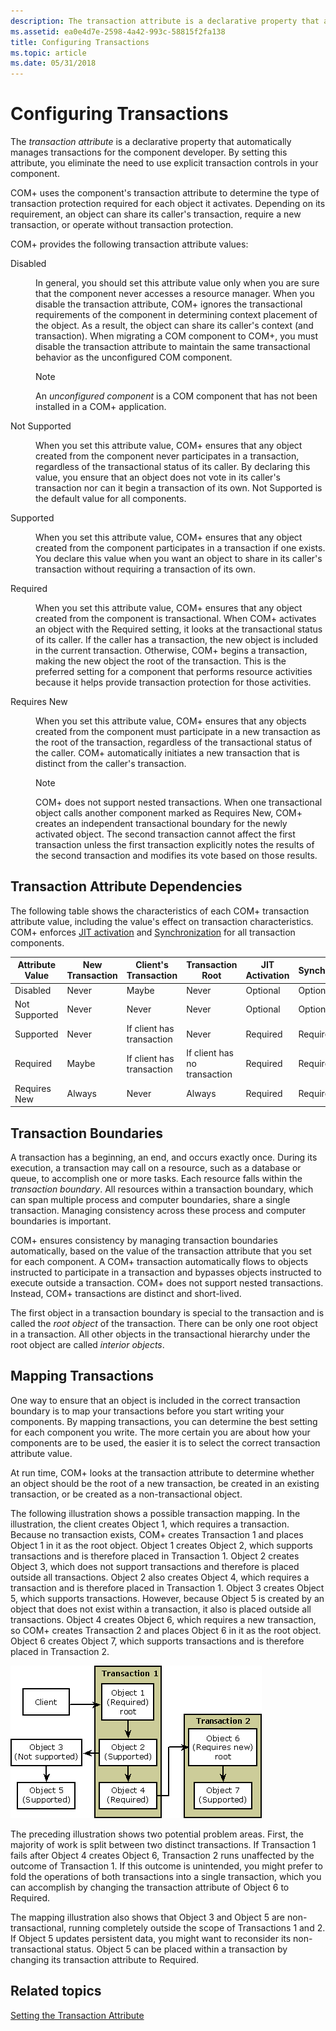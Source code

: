 ```yaml
---
description: The transaction attribute is a declarative property that automatically manages transactions for the component developer. By setting this attribute, you eliminate the need to use explicit transaction controls in your component.
ms.assetid: ea0e4d7e-2598-4a42-993c-58815f2fa138
title: Configuring Transactions
ms.topic: article
ms.date: 05/31/2018
---
```


# Configuring Transactions

The *transaction attribute* is a declarative property that automatically manages transactions for the component developer. By setting this attribute, you eliminate the need to use explicit transaction controls in your component.

COM+ uses the component's transaction attribute to determine the type of transaction protection required for each object it activates. Depending on its requirement, an object can share its caller's transaction, require a new transaction, or operate without transaction protection.

COM+ provides the following transaction attribute values:

<dl> <dt>

<span id="Disabled"></span><span id="disabled"></span><span id="DISABLED"></span>Disabled
</dt> <dd>

In general, you should set this attribute value only when you are sure that the component never accesses a resource manager. When you disable the transaction attribute, COM+ ignores the transactional requirements of the component in determining context placement of the object. As a result, the object can share its caller's context (and transaction). When migrating a COM component to COM+, you must disable the transaction attribute to maintain the same transactional behavior as the unconfigured COM component.

> [!Note]  
> An *unconfigured component* is a COM component that has not been installed in a COM+ application.

 

</dd> <dt>

<span id="Not_Supported"></span><span id="not_supported"></span><span id="NOT_SUPPORTED"></span>Not Supported
</dt> <dd>

When you set this attribute value, COM+ ensures that any object created from the component never participates in a transaction, regardless of the transactional status of its caller. By declaring this value, you ensure that an object does not vote in its caller's transaction nor can it begin a transaction of its own. Not Supported is the default value for all components.

</dd> <dt>

<span id="Supported"></span><span id="supported"></span><span id="SUPPORTED"></span>Supported
</dt> <dd>

When you set this attribute value, COM+ ensures that any object created from the component participates in a transaction if one exists. You declare this value when you want an object to share in its caller's transaction without requiring a transaction of its own.

</dd> <dt>

<span id="Required"></span><span id="required"></span><span id="REQUIRED"></span>Required
</dt> <dd>

When you set this attribute value, COM+ ensures that any object created from the component is transactional. When COM+ activates an object with the Required setting, it looks at the transactional status of its caller. If the caller has a transaction, the new object is included in the current transaction. Otherwise, COM+ begins a transaction, making the new object the root of the transaction. This is the preferred setting for a component that performs resource activities because it helps provide transaction protection for those activities.

</dd> <dt>

<span id="Requires_New"></span><span id="requires_new"></span><span id="REQUIRES_NEW"></span>Requires New
</dt> <dd>

When you set this attribute value, COM+ ensures that any objects created from the component must participate in a new transaction as the root of the transaction, regardless of the transactional status of the caller. COM+ automatically initiates a new transaction that is distinct from the caller's transaction.

> [!Note]  
> COM+ does not support nested transactions. When one transactional object calls another component marked as Requires New, COM+ creates an independent transactional boundary for the newly activated object. The second transaction cannot affect the first transaction unless the first transaction explicitly notes the results of the second transaction and modifies its vote based on those results.

 

</dd> </dl>

## Transaction Attribute Dependencies

The following table shows the characteristics of each COM+ transaction attribute value, including the value's effect on transaction characteristics. COM+ enforces [JIT activation](com--just-in-time-activation.md) and [Synchronization](com--synchronization.md) for all transaction components.



| Attribute Value          | New Transaction   | Client's Transaction                 | Transaction Root                        | JIT Activation      | Synchronization     |
|--------------------------|-------------------|--------------------------------------|-----------------------------------------|---------------------|---------------------|
| Disabled<br/>      | Never<br/>  | Maybe<br/>                     | Never<br/>                        | Optional<br/> | Optional<br/> |
| Not Supported<br/> | Never<br/>  | Never<br/>                     | Never<br/>                        | Optional<br/> | Optional<br/> |
| Supported<br/>     | Never<br/>  | If client has transaction<br/> | Never<br/>                        | Required<br/> | Required<br/> |
| Required<br/>      | Maybe<br/>  | If client has transaction<br/> | If client has no transaction<br/> | Required<br/> | Required<br/> |
| Requires New<br/>  | Always<br/> | Never<br/>                     | Always<br/>                       | Required<br/> | Required<br/> |



 

## Transaction Boundaries

A transaction has a beginning, an end, and occurs exactly once. During its execution, a transaction may call on a resource, such as a database or queue, to accomplish one or more tasks. Each resource falls within the *transaction boundary*. All resources within a transaction boundary, which can span multiple process and computer boundaries, share a single transaction. Managing consistency across these process and computer boundaries is important.

COM+ ensures consistency by managing transaction boundaries automatically, based on the value of the transaction attribute that you set for each component. A COM+ transaction automatically flows to objects instructed to participate in a transaction and bypasses objects instructed to execute outside a transaction. COM+ does not support nested transactions. Instead, COM+ transactions are distinct and short-lived.

The first object in a transaction boundary is special to the transaction and is called the *root object* of the transaction. There can be only one root object in a transaction. All other objects in the transactional hierarchy under the root object are called *interior objects*.

## Mapping Transactions

One way to ensure that an object is included in the correct transaction boundary is to map your transactions before you start writing your components. By mapping transactions, you can determine the best setting for each component you write. The more certain you are about how your components are to be used, the easier it is to select the correct transaction attribute value.

At run time, COM+ looks at the transaction attribute to determine whether an object should be the root of a new transaction, be created in an existing transaction, or be created as a non-transactional object.

The following illustration shows a possible transaction mapping. In the illustration, the client creates Object  1, which requires a transaction. Because no transaction exists, COM+ creates Transaction 1 and places Object 1 in it as the root object. Object 1 creates Object 2, which supports transactions and is therefore placed in Transaction 1. Object 2 creates Object 3, which does not support transactions and therefore is placed outside all transactions. Object 2 also creates Object 4, which requires a transaction and is therefore placed in Transaction  1. Object 3 creates Object 5, which supports transactions. However, because Object 5 is created by an object that does not exist within a transaction, it also is placed outside all transactions. Object 4 creates Object 6, which requires a new transaction, so COM+ creates Transaction 2 and places Object 6 in it as the root object. Object 6 creates Object 7, which supports transactions and is therefore placed in Transaction 2.

![Diagram that shows a client interaction with Transaction 1 and Transaction 2.](images/fc7e2d03-94c2-40d9-a79b-1e05ca31dd80.png)

The preceding illustration shows two potential problem areas. First, the majority of work is split between two distinct transactions. If Transaction 1 fails after Object 4 creates Object 6, Transaction 2 runs unaffected by the outcome of Transaction 1. If this outcome is unintended, you might prefer to fold the operations of both transactions into a single transaction, which you can accomplish by changing the transaction attribute of Object  6 to Required.

The mapping illustration also shows that Object 3 and Object 5 are non-transactional, running completely outside the scope of Transactions 1 and 2. If Object 5 updates persistent data, you might want to reconsider its non-transactional status. Object 5 can be placed within a transaction by changing its transaction attribute to Required.

## Related topics

<dl> <dt>

[Setting the Transaction Attribute](setting-the-transaction-attribute.md)
</dt> </dl>

 

 




